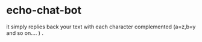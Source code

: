 # echo-chat-bot
it simply replies back your text with each character complemented (a=z,b=y and so on.... ) .

